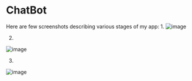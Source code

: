# ChatBot
Here are few screenshots describing various stages of my app:
1.
![image](https://user-images.githubusercontent.com/43849911/67391963-4f536400-f5bd-11e9-822c-39cb39b1aba2.png)

2.
![image](https://user-images.githubusercontent.com/43849911/67394342-a0655700-f5c1-11e9-9388-8a59e6d2ccc9.png)

3.
![image](https://user-images.githubusercontent.com/43849911/67399777-5d5bb180-f5ca-11e9-9e54-cc29ff1a36e7.png)
